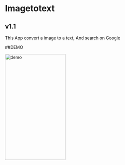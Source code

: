 # Imagetotext

## v1.1
This App convert a image to a text, And search on Google

##DEMO

<img src="https://github.com/playatanu/Imagetotext/blob/main/itt.gif?raw=true" alt="demo" width="200" height="350">

